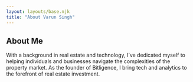 ```yaml
---
layout: layouts/base.njk
title: "About Varun Singh"
---
```


<section class="container">
  <div class="grid-12">
    <h2>About Me</h2>
    <p>With a background in real estate and technology, I’ve dedicated myself to helping individuals and businesses navigate the complexities of the property market. As the founder of Bitligence, I bring tech and analytics to the forefront of real estate investment.</p>
  </div>
</section>
